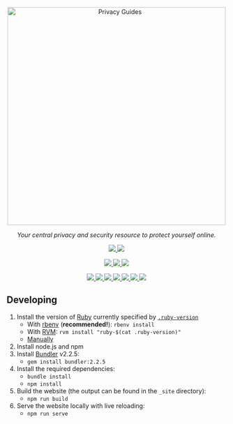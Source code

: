 <div align="center">
<a href="https://privacyguides.org">
	<img src="/assets/img/layout/privacy-guides-logo.svg" width="500px" alt="Privacy Guides" />
</a>
<p>
	<em>Your central privacy and security resource to protect yourself online.</em>
</p>
<p>
<a href="https://www.privacyguides.org">
	<img src="https://img.shields.io/uptimerobot/status/m786935055-1117e0819f5c23c651d46a17?label=website%20status">
</a>
<a href="https://opencollective.com/privacyguides">
	<img src="https://img.shields.io/opencollective/all/privacyguides">
</a>
</p>
<p>
<a href="https://www.reddit.com/r/PrivacyGuides/">
	<img src="https://img.shields.io/reddit/subreddit-subscribers/PrivacyGuides?label=Subscribe%20to%20r%2FPrivacyGuides&style=social">
</a>
<a href="https://twitter.com/privacy_guides">
	<img src="https://img.shields.io/twitter/follow/privacy_guides?style=social">
</a>
<a href="https://github.com/privacyguides/privacyguides.org/stargazers">
	<img src="https://img.shields.io/github/stars/privacyguides?style=social">
</a>
</p>
<p>
<a href="https://app.netlify.com/sites/privacyguides/deploys">
	<img src="https://img.shields.io/netlify/f40bcb64-a6ed-4650-9ca6-7d3ac293d2be">
</a>
<a href="https://opencollective.com/privacyguides#support">
	<img src="https://img.shields.io/opencollective/all/privacyguides?label=opencollective%20contributors">
</a>
<a href="https://github.com/privacyguides/privacyguides.org/issues">
	<img src="https://img.shields.io/github/issues-raw/privacyguides/privacyguides.org">
</a>
<a href="https://github.com/privacyguides/privacyguides.org/issues?q=is%3Aissue+is%3Aclosed">
	<img src="https://img.shields.io/github/issues-closed-raw/privacyguides/privacyguides.org">
</a>
<a href="https://github.com/privacyguides/privacyguides.org/pulls">
	<img src="https://img.shields.io/github/issues-pr-raw/privacyguides/privacyguides.org">
</a>
<a href="https://github.com/privacyguides/privacyguides.org/pulls?q=is%3Apr+is%3Aclosed">
	<img src="https://img.shields.io/github/issues-pr-closed-raw/privacyguides/privacyguides.org">
</a>
<a href="https://github.com/privacytools/privacytools.io/issues">
	<img src="https://img.shields.io/github/issues/privacytools/privacytools.io?color=black&label=upstream%20issues">
</a>
</p>
</div>

## Developing

1. Install the version of [Ruby](https://www.ruby-lang.org/en/downloads/) currently specified by [`.ruby-version`](.ruby-version)
	* With [rbenv](https://github.com/rbenv/rbenv) (**recommended!**): `rbenv install`
	* With [RVM](https://rvm.io): `rvm install "ruby-$(cat .ruby-version)"`
	* [Manually](https://www.ruby-lang.org/en/downloads/)
1. Install node.js and npm
1. Install [Bundler](https://bundler.io/) v2.2.5:
	* `gem install bundler:2.2.5`
1. Install the required dependencies:
	* `bundle install`
	* `npm install`
1. Build the website (the output can be found in the `_site` directory):
	* `npm run build`
1. Serve the website locally with live reloading:
	* `npm run serve`
